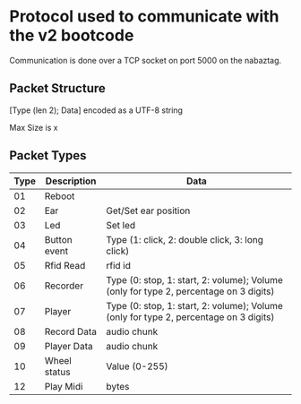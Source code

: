 # Protocol used to communicate with the v2 bootcode

Communication is done over a TCP socket on port 5000 on the nabaztag.

## Packet Structure

[Type (len 2); Data] encoded as a UTF-8 string

Max Size is x

## Packet Types

|Type|Description|Data|
|--|--|--|
|01|Reboot||
|02|Ear|Get/Set ear position|[Ear (left: 0, right: 1, both: 2); position (00-16)]|
|03|Led|Set led|[Led (5 digits: 1 to use, 0 to ignore, order: bottom, left, center, right, nose); Color Hex color code (6 characters, 000000 for off); Blinking Speed (0 to stay fixed, or time interval in miliseconds) ]|
|04|Button event|Type (1: click, 2: double click, 3: long click)|
|05|Rfid Read|rfid id|
|06|Recorder|Type (0: stop, 1: start, 2: volume); Volume (only for type 2, percentage on 3 digits)|
|07|Player|Type (0: stop, 1: start, 2: volume); Volume (only for type 2, percentage on 3 digits)|
|08|Record Data|audio chunk|
|09|Player Data|audio chunk|
|10|Wheel status|Value (0-255)|
|12|Play Midi|bytes|
